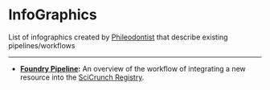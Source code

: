 # InfoGraphics
List of infographics created by [Phileodontist](https://github.com/Phileodontist) that describe existing pipelines/workflows
******
* **[Foundry Pipeline](https://raw.githubusercontent.com/Phileodontist/InfoGraphics/master/The-Foundry-Pipeline.jpg):** An overview of the workflow of integrating a new resource into the [SciCrunch Registry](https://www.scicrunch.org/).
